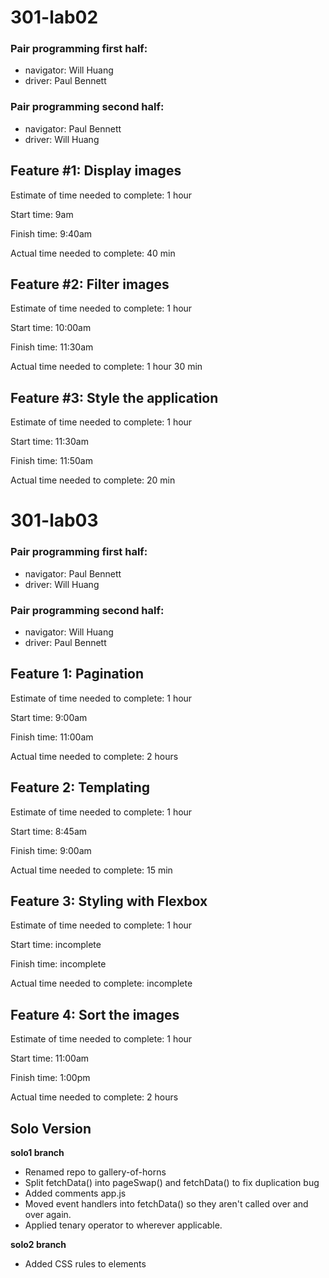 # 301-lab02

### Pair programming first half:
- navigator: Will Huang
- driver: Paul Bennett

### Pair programming second half:
- navigator: Paul Bennett
- driver: Will Huang

## Feature #1: Display images

Estimate of time needed to complete: 1 hour

Start time: 9am

Finish time: 9:40am

Actual time needed to complete: 40 min

## Feature #2: Filter images

Estimate of time needed to complete: 1 hour

Start time: 10:00am

Finish time: 11:30am

Actual time needed to complete: 1 hour 30 min

## Feature #3: Style the application

Estimate of time needed to complete: 1 hour

Start time: 11:30am

Finish time: 11:50am

Actual time needed to complete: 20 min

# 301-lab03

### Pair programming first half:
- navigator: Paul Bennett
- driver: Will Huang

### Pair programming second half:
- navigator: Will Huang
- driver: Paul Bennett


## Feature 1: Pagination

Estimate of time needed to complete: 1 hour

Start time: 9:00am

Finish time: 11:00am

Actual time needed to complete:  2 hours

## Feature 2: Templating

Estimate of time needed to complete: 1 hour

Start time: 8:45am

Finish time: 9:00am

Actual time needed to complete: 15 min

## Feature 3: Styling with Flexbox

Estimate of time needed to complete: 1 hour

Start time: incomplete

Finish time: incomplete

Actual time needed to complete: incomplete

## Feature 4: Sort the images

Estimate of time needed to complete: 1 hour

Start time: 11:00am

Finish time: 1:00pm

Actual time needed to complete: 2 hours

## Solo Version

**solo1 branch**
- Renamed repo to gallery-of-horns
- Split fetchData() into pageSwap() and fetchData() to fix duplication bug
- Added comments app.js
- Moved event handlers into fetchData() so they aren't called over and over again.
- Applied tenary operator to wherever applicable.

**solo2 branch**
- Added CSS rules to elements